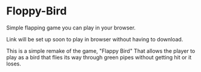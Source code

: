 # Floppy-Bird
Simple flapping game you can play in your browser.

Link will be set up soon to play in browser without having to download.

This is a simple remake of the game, "Flappy Bird" That allows the player to play as a bird that flies its way through green pipes without getting hit or it loses. 
